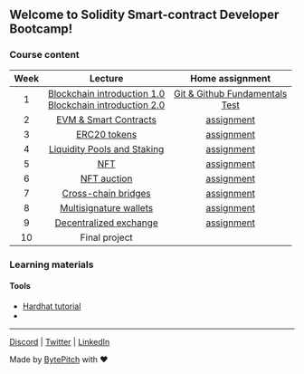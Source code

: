 ## Welcome to Solidity Smart-contract Developer Bootcamp!

### Course content

| Week | Lecture | Home assignment |
| :---:  | :---: | :---: |
| 1 | [Blockchain introduction 1.0](https://docs.google.com/presentation/d/1FDmZtSe_2LRUNE8xLC6Faq4FyMkkcztv2i2-D7ObXf4/edit?usp=drivesdk)<br>[Blockchain introduction 2.0](https://docs.google.com/presentation/d/1sIp5l0bbJpZmGHoRkm5v8PCaS8w_ThIon8eR274l05E/edit) |  [Git & Github Fundamentals](https://classroom.github.com/a/6ktGeu21)<br>[Test](https://forms.gle/BnAxUkvWtdECu4DSA) |
| 2 | [EVM & Smart Contracts](https://docs.google.com/presentation/d/1pwsLzASm_uBsxeyybC_aSvbIVgi93YiAm1eamsIHKKQ/edit#slide=id.gc6f919934_0_0)  | [assignment](https://classroom.github.com/a/fcvRXLNA) |
| 3 | [ERC20 tokens](https://docs.google.com/presentation/d/1WA71SiQlbRFMF2WsVy0KAbucKoUIZEIIJ1hzaXjS9Ys/edit#slide=id.gc6f919934_0_0) | [assignment](https://classroom.github.com/a/6rT6Sx-Z) |
| 4 | [Liquidity Pools and Staking](https://docs.google.com/presentation/d/1jXJK6HKrlLZEA90fJc0SWuTk41v1IA1uVKxzmx8_QZE/edit#slide=id.gc6f919934_0_0) | [assignment](https://classroom.github.com/a/oVYSf7kk) |
| 5 | [NFT](https://docs.google.com/presentation/d/1uqlLt918qvrZgc4-m5UuHWvSXXTaAHXzE0I_2l9qEnI/edit#slide=id.gc6f919934_0_0) | [assignment](https://classroom.github.com/a/J5buHx6o) |
| 6 | [NFT auction]() | [assignment](https://classroom.github.com/a/2dJp7T1z) |
| 7 | [Cross-chain bridges](https://docs.google.com/presentation/d/1QIgOz9HVZIrGNB7CR3YOJeWOozZe-WB3m-8AX4c_ggw/edit#slide=id.gc6f919934_0_0) | [assignment](https://classroom.github.com/a/h2GysFqP) |
| 8 | [Multisignature wallets](https://docs.google.com/presentation/d/1J-5VZFOkTTKrrqVmEhSyenNDIqJu9yr4-K3KOV4L4YI/edit#slide=id.gc6f919934_0_0) | [assignment](https://classroom.github.com/a/EFfMJX1M) |
| 9 | [Decentralized exchange](https://docs.google.com/presentation/d/1ssG9f8lnuSmz8000QDgjwCgUA1Xtj5rrs4aLGhJqB9E/edit#slide=id.gc6f919934_0_0) | [assignment](https://classroom.github.com/a/TLYDFwr3) |
| 10 | Final project |  |

### Learning materials

#### Tools

- [Hardhat tutorial](https://hardhat.org/tutorial)
- 


---
[Discord](https://discord.gg/JKYJBTx9QA) | [Twitter](https://twitter.com/Chainboard_) | [LinkedIn](https://www.linkedin.com/company/chainboard-academy/?viewAsMember=true)  

Made by [BytePitch](https://bytepitch.com/) with ❤️
